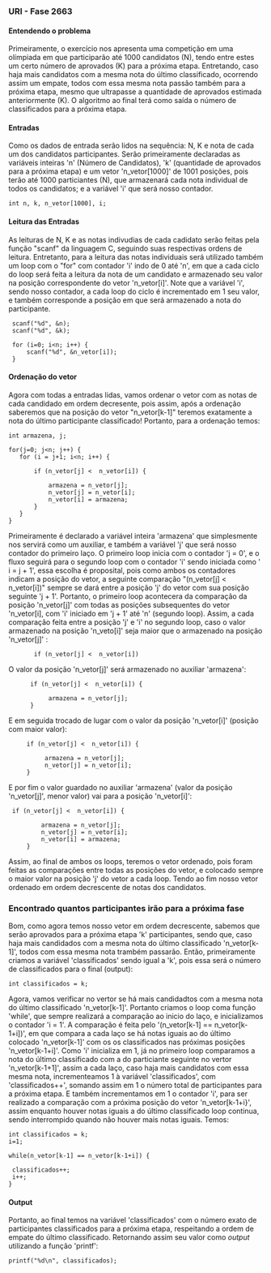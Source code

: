 
### URI - Fase 2663

#### Entendendo o problema 
Primeiramente, o exercício nos apresenta uma competição em uma olímpiada em que participarão até 1000 candidatos (N), tendo entre estes um certo número de aprovados (K) para a próxima etapa. Entretando, caso haja mais candidatos com a mesma nota do último classificado, ocorrendo assim um empate, todos com essa mesma nota passão também para a próxima etapa, mesmo que ultrapasse a quantidade de aprovados estimada anteriormente (K). O algoritmo ao final terá como saída o número de classificados para a próxima etapa.

#### Entradas 
Como os dados de entrada serão lidos na sequência: N, K e nota de cada um dos candidatos participantes. Serão primeiramente declaradas as variáveis inteiras 'n' (Número de Candidatos), 'k' (quantidade de aprovados para a próxima etapa) e um vetor 'n_vetor[1000]' de 1001 posições, pois terão até 1000 particiantes (N), que armazenará cada nota individual de todos os candidatos; e a variável 'i' que será nosso contador.

```{r, attr.source='.numberLines'}
int n, k, n_vetor[1000], i;
```
#### Leitura das Entradas

As leituras de N, K e as notas indivudias de cada cadidato serão feitas pela função "scanf" da linguagem C, seguindo suas respectivas ordens de leitura. Entretanto, para a leitura das notas individuais será utilizado também um loop com o "for" com contador 'i' indo de 0 até 'n', em que a cada ciclo do loop será feita a leitura da nota de um candidato e armazenado seu valor na posição correspondente do vetor 'n_vetor[i]'.  Note que a variável 'i', sendo nosso contador, a cada loop do ciclo é incrementado em 1 seu valor, e também corresponde a posição em que será armazenado a nota do participante.

```{r, attr.source='.numberLines'}
 scanf("%d", &n);
 scanf("%d", &k);

 for (i=0; i<n; i++) {
     scanf("%d", &n_vetor[i]);
 }
```

#### Ordenação do vetor
Agora com todas a entradas lidas, vamos ordenar o vetor com as notas de cada candidado em ordem decresente, pois assim, após a ordenação saberemos que na posição do vetor "n_vetor[k-1]" teremos exatamente a nota do último participante classificado!  Portanto, para a ordenação temos:

 ```{r, attr.source='.numberLines'}
int armazena, j;
 
for(j=0; j<n; j++) {
    for (i = j+1; i<n; i++) {

        if (n_vetor[j] <  n_vetor[i]) {
            
            armazena = n_vetor[j];
            n_vetor[j] = n_vetor[i];
            n_vetor[i] = armazena;
        }
    }
}
```
Primeiramente é declarado a variável inteira 'armazena' que simplesmente nos servirá como um auxiliar, e também a variável 'j' que será nosso contador do primeiro laço. O primeiro loop inicia com o contador 'j = 0', e o fluxo seguirá para o segundo loop com o contador 'i' sendo iniciada como ' i = j + 1', essa escolha é proposital, pois como ambos os contadores indicam a posição do vetor, a seguinte comparação "(n_vetor[j] <  n_vetor[i])" sempre se dará entre a posição 'j' do vetor com sua posição seguinte 'j + 1'. Portanto, o primeiro loop acontecera da comparação da posição 'n_vetor[j]' com todas as posições subsequentes do vetor 'n_vetor[i], com 'i' iniciado em 'j + 1' até 'n' (segundo loop). Assim, a cada comparação feita entre a posição 'j' e 'i' no segundo loop, caso o valor armazenado na posição 'n_veto[i]' seja maior que o armazenado na posição 'n_vetor[j]' :

 ```{r, attr.source='.numberLines'}
        if (n_vetor[j] <  n_vetor[i])
```

 O valor da posição 'n_vetor[j]' será armazenado no auxiliar 'armazena':
 
  ```{r, attr.source='.numberLines'}
        if (n_vetor[j] <  n_vetor[i]) {
        
             armazena = n_vetor[j];
        }
```

 E em seguida trocado de lugar com o valor da posição 'n_vetor[i]' (posição com maior valor):
 
   ```{r, attr.source='.numberLines'}
        if (n_vetor[j] <  n_vetor[i]) {
        
             armazena = n_vetor[j];
             n_vetor[j] = n_vetor[i];
        }
```
 
 E por fim o valor guardado no auxiliar 'armazena' (valor da posição 'n_vetor[j]', menor valor) vai para a posição 'n_vetor[i]':
 
   ```{r, attr.source='.numberLines'}
    if (n_vetor[j] <  n_vetor[i]) {
            
            armazena = n_vetor[j];
            n_vetor[j] = n_vetor[i];
            n_vetor[i] = armazena;
        }
```

Assim, ao final de ambos os loops, teremos o vetor ordenado, pois foram feitas as comparações entre todas as posições do vetor, e colocado sempre o maior valor na posição 'j' do vetor a cada loop. Tendo ao fim nosso vetor ordenado em ordem decrescente de notas dos candidatos.

### Encontrado quantos participantes irão para a próxima fase

Bom, como agora temos nosso vetor em ordem decrescente, sabemos que serão aprovados para a próxima etapa 'k' participantes, sendo que, caso haja mais candidados com a mesma nota do último classificado 'n_vetor[k-1]', todos com essa mesma nota trambém passarão.  Então, primeiramente criamos a variável 'classificados' sendo igual a 'k', pois essa será o número de classificados para o final (output):

   ```{r, attr.source='.numberLines'}
int classificados = k;
```

 Agora, vamos verificar no vertor se há mais candidadtos com a mesma nota do último classificado 'n_vetor[k-1]'. Portanto criamos o loop coma função 'while', que sempre realizará  a comparação ao inicio do laço, e inicializamos o contador 'i = 1'. A comparação é feita pelo '(n_vetor[k-1] == n_vetor[k-1+i])', em que compara a cada laço se há notas iguais ao do último colocado 'n_vetor[k-1]' com os os classificados nas próximas posições 'n_vetor[k-1+i]'. Como 'i' inicializa em 1, já no primeiro loop comparamos a nota do último classificado com a do particiante seguinte no vertor 'n_vetor[k-1+1]', assim a cada laço, caso haja mais candidatos com essa mesma nota, incrementeamos 1 à variável 'classificados', com 'classificados++', somando assim em 1 o número total de participantes para a próxima etapa. E também incrementamos em 1 o contador 'i', para ser realizado a comparação com a próxima posição do vetor 'n_vetor[k-1+i}', assim enquanto houver notas iguais a do último classificado loop continua, sendo interrompido quando não houver mais notas iguais. Temos:

   ```{r, attr.source='.numberLines'}
int classificados = k;
i=1;

while(n_vetor[k-1] == n_vetor[k-1+i]) {
	
	classificados++;
	i++;
}
```

#### Output

 Portanto, ao final temos na variável 'classificados' com o número exato de participantes classificados para a próxima etapa, respeitando a ordem de empate do último classificado. Retornando assim seu valor como *output* utilizando a função 'printf':

   ```{r, attr.source='.numberLines'}
printf("%d\n", classificados);
```
